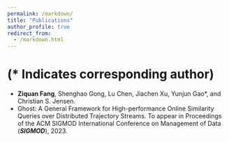 ```yaml
---
permalink: /markdown/
title: "Publications"
author_profile: true
redirect_from: 
  - /markdown.html
---
```


# (* Indicates corresponding author)

- **Ziquan Fang**, Shenghao Gong, Lu Chen, Jiachen Xu, Yunjun Gao*, and Christian S. Jensen. 
- Ghost: A General Framework for High-performance Online Similarity Queries over Distributed Trajectory Streams.
To appear in Proceedings of the ACM SIGMOD International Conference on Management of Data (***SIGMOD***), 2023.

